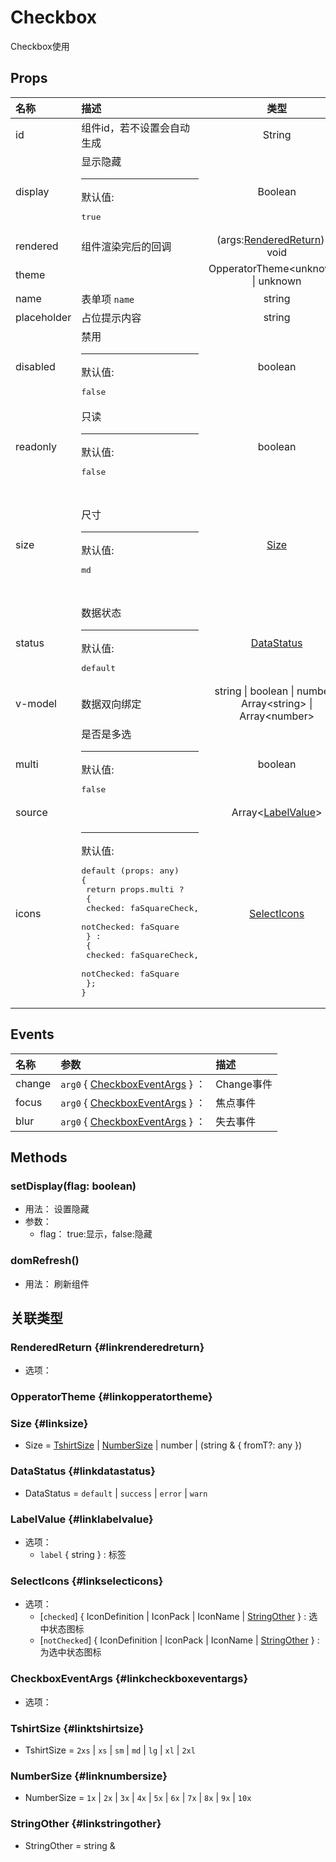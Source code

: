 # Checkbox


Checkbox使用

## Props


<div class="props">

| 名称        | 描述                                                                                                                                                                                                                                                 |                                    类型                                   | 可选值                                                                                                                  |
| :---------- | :--------------------------------------------------------------------------------------------------------------------------------------------------------------------------------------------------------------------------------------------------- | :-----------------------------------------------------------------------: | :---------------------------------------------------------------------------------------------------------------------- |
| id          | 组件id，若不设置会自动生成                                                                                                                                                                                                                           |                                   String                                  |                                                                                                                         |
| display     | 显示隐藏<hr>默认值:<br><pre>true</pre>                                                                                                                                                                                                               |                                  Boolean                                  |                                                                                                                         |
| rendered    | 组件渲染完后的回调                                                                                                                                                                                                                                   |          (args:[RenderedReturn](#linkrenderedreturn)) =&gt; void          |                                                                                                                         |
| theme       |                                                                                                                                                                                                                                                      |                  OpperatorTheme&lt;unknown&gt; \| unknown                 |                                                                                                                         |
| name        | 表单项 `name`                                                                                                                                                                                                                                        |                                   string                                  |                                                                                                                         |
| placeholder | 占位提示内容                                                                                                                                                                                                                                         |                                   string                                  |                                                                                                                         |
| disabled    | 禁用<hr>默认值:<br><pre>false</pre>                                                                                                                                                                                                                  |                                  boolean                                  |                                                                                                                         |
| readonly    | 只读<hr>默认值:<br><pre>false</pre>                                                                                                                                                                                                                  |                                  boolean                                  |                                                                                                                         |
| size        | 尺寸<hr>默认值:<br><pre>md</pre>                                                                                                                                                                                                                     |                             [Size](#linksize)                             | `2xs` , `xs` , `sm` , `md` , `lg` , `xl` , `2xl` , `1x` , `2x` , `3x` , `4x` , `5x` , `6x` , `7x` , `8x` , `9x` , `10x` |
| status      | 数据状态<hr>默认值:<br><pre>default</pre>                                                                                                                                                                                                            |                       [DataStatus](#linkdatastatus)                       | `default` , `success` , `error` , `warn`                                                                                |
| v-model     | 数据双向绑定                                                                                                                                                                                                                                         | string \| boolean \| number \| Array&lt;string&gt; \| Array&lt;number&gt; |                                                                                                                         |
| multi       | 是否是多选<hr>默认值:<br><pre>false</pre>                                                                                                                                                                                                            |                                  boolean                                  |                                                                                                                         |
| source      |                                                                                                                                                                                                                                                      |                 Array&lt;[LabelValue](#linklabelvalue)&gt;                |                                                                                                                         |
| icons       | <hr>默认值:<br><pre>default (props: any) {<br>  return props.multi ?<br>    {<br>      checked: faSquareCheck,<br>      notChecked: faSquare<br>    } :<br>    {<br>      checked: faSquareCheck,<br>      notChecked: faSquare<br>    };<br>}</pre> |                      [SelectIcons](#linkselecticons)                      |                                                                                                                         |

</div>



## Events


<div class="events">

| 名称   | 参数                                                      | 描述       |
| :----- | :-------------------------------------------------------- | :--------- |
| change | `arg0` { [CheckboxEventArgs](#linkcheckboxeventargs) } ： | Change事件 |
| focus  | `arg0` { [CheckboxEventArgs](#linkcheckboxeventargs) } ： | 焦点事件   |
| blur   | `arg0` { [CheckboxEventArgs](#linkcheckboxeventargs) } ： | 失去事件   |

</div>



## Methods

### setDisplay(flag: boolean)
- 用法： 设置隐藏
- 参数：
	 - flag： true:显示，false:隐藏

### domRefresh()
- 用法： 刷新组件





## 关联类型



### RenderedReturn {#linkrenderedreturn}

- 选项：

### OpperatorTheme {#linkopperatortheme}


### Size {#linksize}

- Size = 	 [TshirtSize](#linktshirtsize) \| [NumberSize](#linknumbersize) \| number \| (string &amp; { fromT?: any })

### DataStatus {#linkdatastatus}

- DataStatus = 	 `default` \| `success` \| `error` \| `warn`

### LabelValue {#linklabelvalue}

- 选项：
	 - `label` { string } : 标签

### SelectIcons {#linkselecticons}

- 选项：
	 - [`checked`] { IconDefinition \| IconPack \| IconName \| [StringOther](#linkstringother) } : 选中状态图标
	 - [`notChecked`] { IconDefinition \| IconPack \| IconName \| [StringOther](#linkstringother) } : 为选中状态图标

### CheckboxEventArgs {#linkcheckboxeventargs}

- 选项：

### TshirtSize {#linktshirtsize}

- TshirtSize = 	 `2xs` \| `xs` \| `sm` \| `md` \| `lg` \| `xl` \| `2xl`

### NumberSize {#linknumbersize}

- NumberSize = 	 `1x` \| `2x` \| `3x` \| `4x` \| `5x` \| `6x` \| `7x` \| `8x` \| `9x` \| `10x`

### StringOther {#linkstringother}

- StringOther = 	 string \& 